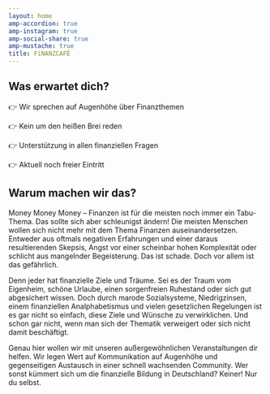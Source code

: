 ```yaml
---
layout: home
amp-accordion: true
amp-instagram: true
amp-social-share: true
amp-mustache: true
title: FiNANZCAFÉ
---
```


## Was erwartet dich?

👉 Wir sprechen auf Augenhöhe über Finanzthemen

👉 Kein um den heißen Brei reden

👉 Unterstützung in allen finanziellen Fragen

👉 Aktuell noch freier Eintritt


## Warum machen wir das?

Money Money Money – Finanzen ist für die meisten noch immer ein Tabu-Thema. Das sollte sich aber schleunigst ändern!  Die meisten Menschen wollen sich nicht mehr mit dem Thema Finanzen auseinandersetzen.
Entweder aus oftmals negativen Erfahrungen und einer daraus resultierenden Skepsis, Angst vor einer scheinbar hohen Komplexität oder schlicht aus mangelnder Begeisterung. Das ist schade. Doch vor allem ist das gefährlich.

Denn jeder hat finanzielle Ziele und Träume. Sei es der Traum vom Eigenheim, schöne Urlaube, einen sorgenfreien Ruhestand oder sich gut abgesichert wissen. 
Doch durch marode Sozialsysteme, Niedrigzinsen, einem finanziellen Analphabetismus und vielen gesetzlichen Regelungen ist es gar nicht so einfach, diese Ziele und Wünsche zu verwirklichen. Und schon gar nicht, wenn man sich der Thematik verweigert oder sich nicht damit beschäftigt. 

Genau hier wollen wir mit unseren außergewöhnlichen Veranstaltungen dir helfen. Wir legen Wert auf Kommunikation auf Augenhöhe und gegenseitigen Austausch in einer schnell wachsenden Community. Wer sonst kümmert sich um die finanzielle Bildung in Deutschland? Keiner! Nur du selbst. 

